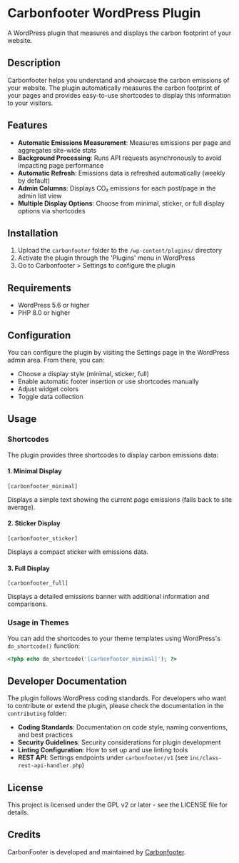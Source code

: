 # Carbonfooter WordPress Plugin

A WordPress plugin that measures and displays the carbon footprint of your website.

## Description

Carbonfooter helps you understand and showcase the carbon emissions of your website. The plugin automatically measures the carbon footprint of your pages and provides easy-to-use shortcodes to display this information to your visitors.

## Features

- **Automatic Emissions Measurement**: Measures emissions per page and aggregates site-wide stats
- **Background Processing**: Runs API requests asynchronously to avoid impacting page performance
- **Automatic Refresh**: Emissions data is refreshed automatically (weekly by default)
- **Admin Columns**: Displays CO₂ emissions for each post/page in the admin list view
- **Multiple Display Options**: Choose from minimal, sticker, or full display options via shortcodes

## Installation

1. Upload the `carbonfooter` folder to the `/wp-content/plugins/` directory
2. Activate the plugin through the 'Plugins' menu in WordPress
3. Go to Carbonfooter > Settings to configure the plugin

## Requirements

- WordPress 5.6 or higher
- PHP 8.0 or higher

## Configuration

You can configure the plugin by visiting the Settings page in the WordPress admin area. From there, you can:

- Choose a display style (minimal, sticker, full)
- Enable automatic footer insertion or use shortcodes manually
- Adjust widget colors
- Toggle data collection

## Usage

### Shortcodes

The plugin provides three shortcodes to display carbon emissions data:

#### 1. Minimal Display

```
[carbonfooter_minimal]
```

Displays a simple text showing the current page emissions (falls back to site average).

#### 2. Sticker Display

```
[carbonfooter_sticker]
```

Displays a compact sticker with emissions data.

#### 3. Full Display

```
[carbonfooter_full]
```

Displays a detailed emissions banner with additional information and comparisons.

### Usage in Themes

You can add the shortcodes to your theme templates using WordPress's `do_shortcode()` function:

```php
<?php echo do_shortcode('[carbonfooter_minimal]'); ?>
```

## Developer Documentation

The plugin follows WordPress coding standards. For developers who want to contribute or extend the plugin, please check the documentation in the `contributing` folder:

- **Coding Standards**: Documentation on code style, naming conventions, and best practices
- **Security Guidelines**: Security considerations for plugin development
- **Linting Configuration**: How to set up and use linting tools
- **REST API**: Settings endpoints under `carbonfooter/v1` (see `inc/class-rest-api-handler.php`)

## License

This project is licensed under the GPL v2 or later - see the LICENSE file for details.

## Credits

CarbonFooter is developed and maintained by [Carbonfooter](https://carbonfooter.nl).
